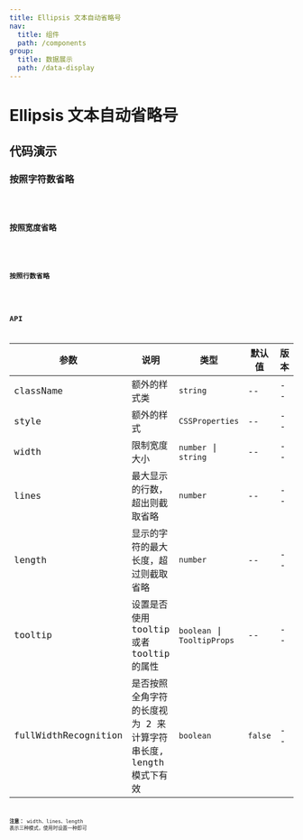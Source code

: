 ```yaml
---
title: Ellipsis 文本自动省略号
nav:
  title: 组件
  path: /components
group:
  title: 数据展示
  path: /data-display
---
```


# Ellipsis 文本自动省略号

## 代码演示

### 按照字符数省略

<code src="./demo/demo-01.tsx" />

### 按照宽度省略

<code src="./demo/demo-02.tsx" />

### 按照行数省略

<code src="./demo/demo-03.tsx" />

## API

| 参数                 | 说明                                                             | 类型                        | 默认值  | 版本 |
| -------------------- | ---------------------------------------------------------------- | --------------------------- | ------- | ---- |
| className            | 额外的样式类                                                     | `string`                    | --      | --   |
| style                | 额外的样式                                                       | `CSSProperties`             | --      | --   |
| width                | 限制宽度大小                                                     | `number` \| `string`        | --      | --   |
| lines                | 最大显示的行数，超出则截取省略                                   | `number`                    | --      | --   |
| length               | 显示的字符的最大长度，超过则截取省略                             | `number`                    | --      | --   |
| tooltip              | 设置是否使用 tooltip 或者 tooltip 的属性                         | `boolean` \| `TooltipProps` | --      | --   |
| fullWidthRecognition | 是否按照全角字符的长度视为 2 来计算字符串长度, length 模式下有效 | `boolean`                   | `false` | --   |

**注意：** width、lines、length 表示三种模式，使用时设置一种即可
